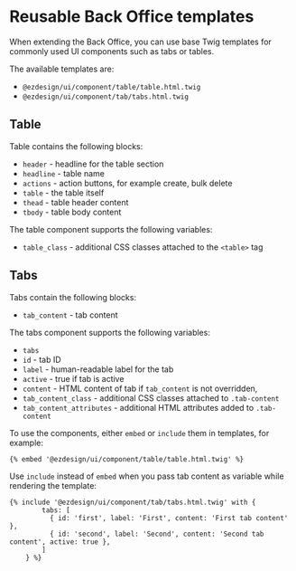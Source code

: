 # Reusable Back Office templates

When extending the Back Office, you can use base Twig templates for commonly used UI components such as tabs or tables.

The available templates are:

- `@ezdesign/ui/component/table/table.html.twig`
- `@ezdesign/ui/component/tab/tabs.html.twig`

## Table

Table contains the following blocks:

- `header` - headline for the table section
- `headline` - table name
- `actions` - action buttons, for example create, bulk delete
- `table` - the table itself
- `thead` - table header content
- `tbody` - table body content

The table component supports the following variables:

- `table_class` - additional CSS classes attached to the `<table>` tag

## Tabs

Tabs contain the following blocks:

- `tab_content` - tab content

The tabs component supports the following variables:

- `tabs`
- `id` - tab ID
- `label` - human-readable label for the tab
- `active` - true if tab is active
- `content` - HTML content of tab if `tab_content` is not overridden, 
- `tab_content_class` - additional CSS classes attached to `.tab-content`
- `tab_content_attributes` - additional HTML attributes added to `.tab-content`

To use the components, either `embed` or `include` them in templates, for example:

``` html+twig
{% embed '@ezdesign/ui/component/table/table.html.twig' %}
```

Use `include` instead of `embed` when you pass tab content as variable while rendering the template:

``` html+twig
{% include '@ezdesign/ui/component/tab/tabs.html.twig' with {
        tabs: [
          { id: 'first', label: 'First', content: 'First tab content' },
          { id: 'second', label: 'Second', content: 'Second tab content', active: true },
        ]
    } %}
```